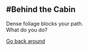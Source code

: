 #Behind the Cabin
---
Dense foliage blocks your path.  
What do you do?
  
[Go back around](../south.md)
